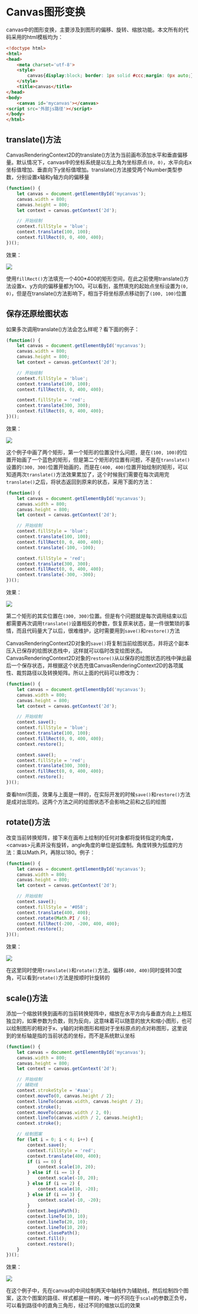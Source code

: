 # Canvas图形变换
canvas中的图形变换，主要涉及到图形的偏移、旋转、缩放功能。本文所有的代码采用的html模板均为：
```html
<!doctype html>
<html>
<head>
	<meta charset='utf-8'>
	<style>
		canvas{display:block; border: 1px solid #ccc;margin: 0px auto;}
	</style>
	<title>canvas</title>
</head>
<body>
	<canvas id='mycanvas'></canvas>
<script src='外部js路径'></script>
</body>
</html>
```

## translate()方法
CanvasRenderingContext2D的translate()方法为当前画布添加水平和垂直偏移量。默认情况下，canvas中的坐标系统是以左上角为坐标原点`(0, 0)`，水平向右x坐标值增加、垂直向下y坐标值增加。translate()方法接受两个Number类型参数，分别设置x轴和y轴方向的偏移量

```javascript
(function() {
	let canvas = document.getElementById('mycanvas');
	canvas.width = 800;
	canvas.height = 800;
	let context = canvas.getContext('2d');

	// 开始绘制
	context.fillStyle = 'blue';
	context.translate(100, 100);
	context.fillRect(0, 0, 400, 400);
})();
```

效果：

![](./images/00016.png)

使用`fillRect()`方法填充一个400*400的矩形空间，在此之前使用translate()方法设置x、y方向的偏移量都为100。可以看到，虽然填充的起始点坐标设置为`(0, 0)`，但是在translate()方法影响下，相当于将坐标原点移动到了`(100, 100)`位置

## 保存还原绘图状态
如果多次调用translate()方法会怎么样呢？看下面的例子：
```javascript
(function() {
	let canvas = document.getElementById('mycanvas');
	canvas.width = 800;
	canvas.height = 800;
	let context = canvas.getContext('2d');

	// 开始绘制
	context.fillStyle = 'blue';
	context.translate(100, 100);
	context.fillRect(0, 0, 400, 400);

	context.fillStyle = 'red';
	context.translate(300, 300);
	context.fillRect(0, 0, 400, 400);
})();
```

效果：

![](./images/00017.png)

这个例子中画了两个矩形，第一个矩形的位置没什么问题，是在`(100, 100)`的位置开始画了一个蓝色的矩形，但是第二个矩形的位置有问题，不是在`translate()`设置的`(300, 300)`位置开始画的，而是在`(400, 400)`位置开始绘制的矩形，可以知道两次`translate()`方法效果累加了，这个时候我们需要在每次调用完`translate()`之后，将状态返回到原来的状态，采用下面的方法：

```javascript
(function() {
	let canvas = document.getElementById('mycanvas');
	canvas.width = 800;
	canvas.height = 800;
	let context = canvas.getContext('2d');

	// 开始绘制
	context.fillStyle = 'blue';
	context.translate(100, 100);
	context.fillRect(0, 0, 400, 400);
	context.translate(-100, -100);

	context.fillStyle = 'red';
	context.translate(300, 300);
	context.fillRect(0, 0, 400, 400);
	context.translate(-300, -300);
})();
```

效果：

![](./images/00018.png)

第二个矩形的其实位置在`(300, 300)`位置。但是有个问题就是每次调用结束以后都需要再次调用`translate()`设置相反的参数，恢复原来状态，是一件很繁琐的事情，而且代码量大了以后，很难维护，这时需要用到`save()`和`restore()`方法

CanvasRenderingContext2D对象的`save()`将复制当前绘图状态，并将这个副本压入已保存的绘图状态栈中，这样就可以临时改变绘图状态。 CanvasRenderingContext2D对象的`restore()`从以保存的绘图状态的栈中弹出最后一个保存状态，并根据这个状态充值CanvasRenderingContext2D的各项属性、裁剪路径以及转换矩阵。所以上面的代码可以修改为：
```javascript
(function() {
	let canvas = document.getElementById('mycanvas');
	canvas.width = 800;
	canvas.height = 800;
	let context = canvas.getContext('2d');

	// 开始绘制
	context.save();
	context.fillStyle = 'blue';
	context.translate(100, 100);
	context.fillRect(0, 0, 400, 400);
	context.restore();

	context.save();
	context.fillStyle = 'red';
	context.translate(300, 300);
	context.fillRect(0, 0, 400, 400);
	context.restore();
})();
```

查看html页面，效果与上面是一样的，在实际开发的时候`save()`和`restore()`方法是成对出现的。这两个方法之间的绘图状态不会影响之前和之后的绘图

## rotate()方法
改变当前转换矩阵，接下来在画布上绘制的任何对象都将旋转指定的角度，&lt;canvas&gt;元素并没有旋转，angle角度的单位是弧度制。角度转换为弧度的方法：乘以Math.PI，再除以180。例子：

```javascript
(function() {
	let canvas = document.getElementById('mycanvas');
	canvas.width = 800;
	canvas.height = 800;
	let context = canvas.getContext('2d');

	// 开始绘制
	context.save();
	context.fillStyle = '#058';
	context.translate(400, 400);
	context.rotate(Math.PI / 6);
	context.fillRect(-200, -200, 400, 400);
	context.restore();
})();
```

效果：

![](./images/00019.png)

在这里同时使用`translate()`和`rotate()`方法，偏移`(400, 400)`同时旋转30度角，可以看到`rotate()`方法是按顺时针旋转的

## scale()方法
添加一个缩放转换到画布的当前转换矩阵中，缩放在水平方向与垂直方向上上相互独立的，如果参数为负数，则为反向，这意味着可以随意的放大和缩小图形，也可以绘制图形的相对于x、y轴的对称图形和相对于坐标原点的点对称图形，这里说到的坐标轴是指的当前状态的坐标，而不是系统默认坐标
```javascript
(function() {
	let canvas = document.getElementById('mycanvas');
	canvas.width = 800;
	canvas.height = 800;
	let context = canvas.getContext('2d');

	// 开始绘制
	// 辅助线
	context.strokeStyle = '#aaa';
	context.moveTo(0, canvas.height / 2);
	context.lineTo(canvas.width, canvas.height / 2);
	context.stroke();
	context.moveTo(canvas.width / 2, 0);
	context.lineTo(canvas.width / 2, canvas.height);
	context.stroke();

	// 绘制图案
	for (let i = 0; i < 4; i++) {
		context.save();
		context.fillStyle = 'red';
		context.translate(400, 400);
		if (i == 0) {
			context.scale(10, 20);
		} else if (i == 1) {
			context.scale(-10, 20);
		} else if (i == 2) {
			context.scale(10, -20);
		} else if (i == 3) {
			context.scale(-10, -20);
		}
		context.beginPath();
		context.lineTo(10, 10);
		context.lineTo(20, 10);
		context.lineTo(10, 20);
		context.closePath();
		context.fill();
		context.restore();
	}
})();
```

效果：

![](./images/00020.png)

在这个例子中，先在canvas的中间绘制两天中轴线作为辅助线，然后绘制四个图案，这次个图案的路径、样式都是一样的，唯一的不同在于`scale`的参数正负号，可以看到路径中的直角三角形，经过不同的缩放以后的效果
